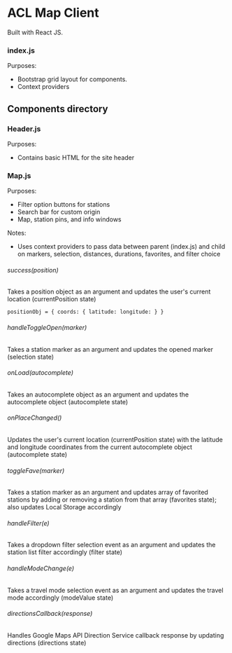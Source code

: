 # ACL Map Client

Built with React JS. 

### index.js
Purposes:
- Bootstrap grid layout for components.
- Context providers

## Components directory
### Header.js
Purposes:
- Contains basic HTML for the site header

### Map.js
Purposes:
- Filter option buttons for stations
- Search bar for custom origin
- Map, station pins, and info windows

Notes:
- Uses context providers to pass data between parent (index.js) and child on markers, selection, distances, durations, favorites, and filter choice

###### success(position)
Takes a position object as an argument and updates the user's current location (currentPosition state)

`positionObj = {
    coords: {
        latitude:
        longitude:
    }
 }`
 
###### handleToggleOpen(marker)
Takes a station marker as an argument and updates the opened marker (selection state)

###### onLoad(autocomplete)
Takes an autocomplete object as an argument and updates the autocomplete object (autocomplete state)

###### onPlaceChanged()
Updates the user's current location (currentPosition state) with the latitude and longitude coordinates from the current autocomplete object (autocomplete state)

###### toggleFave(marker)
Takes a station marker as an argument and updates array of favorited stations by adding or removing a station from that array (favorites state); also updates Local Storage accordingly

###### handleFilter(e)
Takes a dropdown filter selection event as an argument and updates the station list filter accordingly (filter state)

###### handleModeChange(e)
Takes a travel mode selection event as an argument and updates the travel mode accordingly (modeValue state)

###### directionsCallback(response)
Handles Google Maps API Direction Service callback response by updating directions (directions state)
